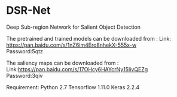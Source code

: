 # DSR-Net
Deep Sub-region Network for Salient Object Detection

The pretrained and trained models can be downloaded from :
Link: https://pan.baidu.com/s/1nZ6im4Ero8nhekX-555x-w  
Password:5qtz

The saliency maps can be downloaded from :
Link:https://pan.baidu.com/s/17OHcy6HAYcrNy15IivQEZg  
Password:3qiv


Requirement:
Python 2.7
Tensorflow 1.11.0
Keras 2.2.4
